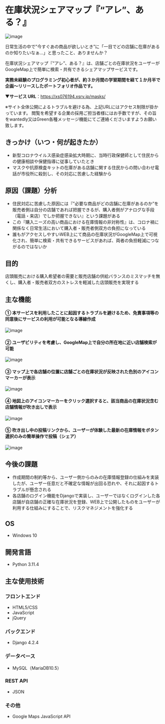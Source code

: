 # 在庫状況シェアマップ『“アレ”、ある？』
![image](https://github.com/Rie0716/map_mask/assets/137138199/a423f6de-fa84-4c91-bd82-a82c48310dd0)

日常生活の中で”今すぐあの商品が欲しいとき”に「一目でどの店舗に在庫があるのか知りたいなぁ…」と思ったこと、ありませんか？

在庫状況シェアマップ『“アレ”、ある？』は、店舗ごとの在庫状況をユーザーがGoogleMap上で簡単に検索・共有できるシェアマップサービスです。

**実務未経験のプログラミング初心者が、約３か月間の学習期間を経て１か月半で企画〜リリースしたポートフォリオ作品です。**

▼**サービス URL**：https://xs076194.xsrv.jp/masks/

※サイト全体公開によるトラブルを避ける為、上記URLにはアクセス制限が掛かっています。
閲覧を希望する企業の採用ご担当者様にはお手数ですが、その旨をwantedly又はGreen各種メッセージ機能にてご連絡くださいますようお願い致します。

## きっかけ（いつ・何が起きたか）
- 新型コロナウイルス感染症感染拡大時期に、当時行政保健師として住民からの健康相談や保健指導に従事していたとき
- マスクや抗原検査キットの在庫がある店舗に関する住民からの問い合わせ電話が市役所に殺到し、その対応に苦慮した経験から

## 原因（課題）分析
- 住民対応に苦慮した原因には『”必要な商品がどの店舗に在庫があるのか”を販売者側は自分の店舗であれば把握できるが、購入者側がアナログな手段（電話・来店）でしか把握できない』という課題がある
- この『購入ニーズの高い商品における在庫情報の非対称性』は、コロナ禍に関係なく日常生活において購入者・販売者側双方の負担になっている
- 誰もがアクセスしやすいWEB上にて商品の在庫状況がGoogleMap上で可視化され、簡単に検索・共有できるサービスがあれば、両者の負担軽減につながるのではないか

## 目的
店頭販売における購入希望者の需要と販売店舗の供給バランスのミスマッチを無くし、購入者・販売者双方のストレスを軽減した店頭販売を実現する

## 主な機能
#### ①	本サービスを利用したことに起因するトラブルを避けるため、免責事項等の同意後にサービスの利用が可能となる導線作成
![image](https://github.com/Rie0716/map_mask/assets/137138199/25b5039e-0caf-428a-a7b1-149864d382b3)

#### ②	ユーザビリティを考慮し、GoogleMap上で自分の所在地に近い店舗検索が可能
![image](https://github.com/Rie0716/map_mask/assets/137138199/6bb9ce82-18ad-4a97-a5c5-0eefcfea45eb)

#### ③	マップ上で各店舗の位置に店舗ごとの在庫状況が反映された色別のアイコンマーカーが表示
![image](https://github.com/Rie0716/map_mask/assets/137138199/2ca04f8e-e6df-4673-9f2b-7abd47f10737)

#### ④	地図上のアイコンマーカーをクリック選択すると、該当商品の在庫状況含む店舗情報が吹き出しで表示
![image](https://github.com/Rie0716/map_mask/assets/137138199/1e229a9e-8645-423f-b7d6-4e779691a843)

#### ⑤ 吹き出し中の投稿リンクから、ユーザーが体験した最新の在庫情報をボタン選択のみの簡単操作で投稿（シェア）
![image](https://github.com/Rie0716/map_mask/assets/137138199/daa9a594-6031-4ec6-9bea-0ee6375bdfc7)

## 今後の課題
- 作成期間の制約等から、ユーザー側からのみの在庫情報登録の仕組みを実装したが、ユーザー任意だと不確定な情報が出回る恐れや、それに起因するトラブルが懸念される
- 各店舗のログイン機能をDjangoで実装し、ユーザーではなくログインした各店舗が自店舗の正確な在庫状況を登録、WEB上で公開したものをユーザーが利用する仕組みにすることで、リスクマネジメントを強化する

## OS
- Windows 10

## 開発言語
- Python 3.11.4

## 主な使用技術
### フロントエンド
- HTML5/CSS
- JavaScript
- jQuery

### バックエンド
- Django 4.2.4

### データベース
- MySQL（MariaDB10.5）

### REST API
- JSON

### その他
- Google Maps JavaScript API
